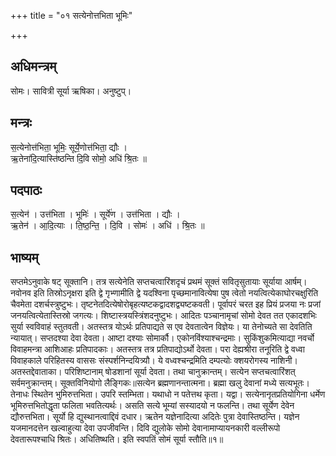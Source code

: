 +++
title = "०१ सत्येनोत्तभिता भूमिः"

+++
## अधिमन्त्रम्
सोमः। सावित्री सूर्या ऋषिका। अनुष्टुप्।

## मन्त्रः
स॒त्येनोत्त॑भिता॒ भूमिः॒ सूर्ये॒णोत्त॑भिता॒ द्यौः ।  
ऋ॒तेना॑दि॒त्यास्ति॑ष्ठन्ति दि॒वि सोमो॒ अधि॑ श्रि॒तः ॥

## पदपाठः
स॒त्येन॑ । उत्त॑भिता । भूमिः॑ । सूर्ये॑ण । उत्त॑भिता । द्यौः ।  
ऋ॒तेन॑ । आ॒दि॒त्याः । ति॒ष्ठ॒न्ति॒ । दि॒वि । सोमः॑ । अधि॑ । श्रि॒तः ॥

## भाष्यम्
सप्तमेऽनुवाके षट् सूक्तानि। तत्र सत्येनेति सप्तचत्वारिंशदृचं प्रथमं सूक्तं सवितृसुतायाः सूर्याया आर्षम्। नवोनव इति तिस्रोऽनृक्षरा इति द्वे गृभ्णामीति द्वे यदश्विना पृच्छमानावित्येषा पुष त्वेतो नयत्वित्येकाघोरचक्षुरिति चैवमेता दशर्चस्त्रुष्टुभः। तृष्टनेतदित्येषोरोबृहत्यष्टकद्वादशद्व्यष्टकवती। पूर्वापरं चरत इह प्रियं प्रजया नः प्रजां जनयत्वित्येतास्तिस्रो जगत्यः। शिष्टास्त्रयस्त्रिंशदनुष्टुभः। आदितः पञ्चानामृचां सोमो देवत तत एकादशभिः सुर्या स्वविवाहं स्तुतवती। अतस्तत्र योऽर्थः प्रतिपाद्यते स एव देवतात्वेन विज्ञेयः। या तेनोच्यते सा देवतिति न्यायात्। सप्तदश्या देवा देवता। आष्टा दश्याः सोमार्कौ। एकोनविंश्याश्चन्द्रमाः। सुकिंशुकमित्याद्या नवर्चो विवाहमन्त्रा आशिआहः प्रतिपादकाः। अतस्तत्र तत्र प्रतिपाद्योऽर्थो देवता। परा देह्यश्रीरा तनूरिति द्वे वध्वा विवाहकाले परिहितस्य वाससः संस्पर्शनिन्दयित्र्यौ। ये वध्वश्चन्द्रमिति दम्पत्योः क्शयरोगस्य नाशिनी। अतस्तद्देवाताका। परिशिष्टानाम् षोडशानां सूर्या देवता। तथा चानुक्रान्तम्। सत्येन सप्तचत्वारिंशत् सर्वमनुक्रान्तम्। सूक्तविनियोगो लैङ्गिकः॥सत्येन ब्रह्मणानन्तात्मना। ब्रह्मा खलु देवानां मध्ये सत्यभूतः। तेनाधः स्थितेन भुमिरुत्तभिता। उपरि स्तम्भिता। यथाधो न पतेत्तथ कृता। यद्वा। सत्येनानृतप्रतियोगिना धर्मेण भूमिरुत्तभितोद्धृता फलिता भवतित्यर्थः। असति सत्ये भूम्यां सस्यादयो न फलन्ति। तथा सूर्येण देवेन द्यौरुत्तभिता। सूर्यो हि द्युस्थानत्वाद्दिवं दधार। ऋतेन यज्ञेनादित्या अदितेः पुत्रा देवास्तिष्ठन्ति। यज्ञेन यजमानदत्तेन खल्वाहुत्या देवा उपजीवन्ति। दिवि द्युलोके सोमो देवानामाप्यायनकारी वल्लीरूपो देवतारूपश्चाधि श्रितः। अधितिष्थति। इति स्वपतिं सोमं सूर्या स्तौति॥१॥